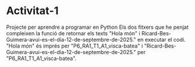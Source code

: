 # Activitat-1
Projecte per aprendre a programar en Python Els dos fitxers que he penjat compleixen la funció de retornar els texts "Hola món" i Ricard-Bes-Guimera-avui-es-el-dia-12-de-septembre-de-2025." en executar el codi. "Hola món" és imprés per "P6_RA1_T1_A1_visca-batea" i "Ricard-Bes-Guimera-avui-es-el-dia-12-de-septembre-de-2025." per "P6_RA1_T1_A1_visca-batea".
